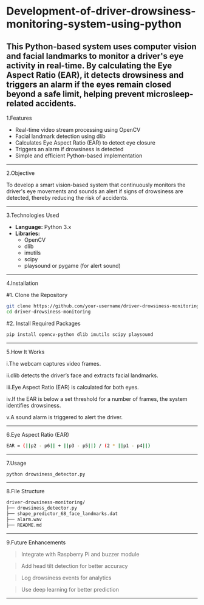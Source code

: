 # Development-of-driver-drowsiness-monitoring-system-using-python
This Python-based system uses computer vision and facial landmarks to monitor a driver's eye activity in real-time. By calculating the Eye Aspect Ratio (EAR), it detects drowsiness and triggers an alarm if the eyes remain closed beyond a safe limit, helping prevent microsleep-related accidents.
---

1.Features

- Real-time video stream processing using OpenCV
- Facial landmark detection using dlib
- Calculates Eye Aspect Ratio (EAR) to detect eye closure
- Triggers an alarm if drowsiness is detected
- Simple and efficient Python-based implementation

---

2.Objective

To develop a smart vision-based system that continuously monitors the driver's eye movements and sounds an alert if signs of drowsiness are detected, thereby reducing the risk of accidents.

---

3.Technologies Used

- **Language:** Python 3.x
- **Libraries:**
  - OpenCV
  - dlib
  - imutils
  - scipy
  - playsound or pygame (for alert sound)

---

4.Installation

#1. Clone the Repository

```bash
git clone https://github.com/your-username/driver-drowsiness-monitoring.git
cd driver-drowsiness-monitoring
```
#2. Install Required Packages

```bash
pip install opencv-python dlib imutils scipy playsound
```
---

5.How It Works

i.The webcam captures video frames.

ii.dlib detects the driver’s face and extracts facial landmarks.

iii.Eye Aspect Ratio (EAR) is calculated for both eyes.

iv.If the EAR is below a set threshold for a number of frames, the system identifies drowsiness.

v.A sound alarm is triggered to alert the driver.

---

6.Eye Aspect Ratio (EAR)

```bash
EAR = (||p2 - p6|| + ||p3 - p5||) / (2 * ||p1 - p4||)
```
---

7.Usage

```bash
python drowsiness_detector.py
```
--- 

8.File Structure

```bash
driver-drowsiness-monitoring/
├── drowsiness_detector.py
├── shape_predictor_68_face_landmarks.dat
├── alarm.wav
├── README.md
```

---

9.Future Enhancements

> Integrate with Raspberry Pi and buzzer module

> Add head tilt detection for better accuracy

> Log drowsiness events for analytics

> Use deep learning for better prediction

---
